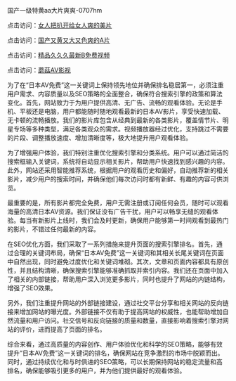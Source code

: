 国产一级特黄aa大片爽爽-0707hm


点击访问：<a href="https://bsdf-5f5.pages.dev/">女人把扒开给女人爽的美片</a>

点击访问：<a href="https://cfad.pages.dev/">国产又黄又大又色爽的A片</a>

点击访问：<a href="https://gfd-5xg.pages.dev/">精品久久久最新B免费视频</a>

点击访问：<a href="https://fdhf-454.pages.dev/">蘑菇AV影视</a>


为了在“日本AV免费”这一关键词上保持领先地位并确保排名稳居第一，必须注重用户需求、内容质量以及SEO策略的全面整合，确保符合搜索引擎的政策和算法变化。首先，网站致力于为用户提供高清、无广告、流畅的观看体验。无论是手机、平板还是电脑，用户都能随时随地观看最新的日本AV影片，享受快速加载、无卡顿的流畅播放。我们的影片库包含从经典到最新的各类影片，覆盖情节片、明星专场等多种类型，满足各类观众的需求。视频播放器经过优化，支持跳过不需要的片段、调整播放速度、增加清晰度等，极大地提升用户观看体验。

为了增强用户体验，我们特别注重优化搜索引擎和分类系统。用户可以通过简洁的搜索框输入关键词，系统将自动显示相关影片，帮助用户快速找到感兴趣的内容。此外，网站还采用智能推荐系统，根据用户的观看历史和偏好，自动推荐新的相关影片，减少用户的搜索时间，并确保他们每次访问时都有新鲜、有趣的内容可供浏览。

最重要的是，所有影片都完全免费，用户无需注册或订阅任何会员，随时可以观看海量的高清日本AV资源。我们保证没有广告干扰，用户可以畅享无缝的观看体验。每当有新影片上线时，我们会及时更新，确保用户能够第一时间观看到最热门的影片，不错过任何最新的内容。

在SEO优化方面，我们采取了一系列措施来提升页面的搜索引擎排名。首先，通过合理的关键词布局，确保“日本AV免费”这一关键词和其相关长尾关键词在页面中自然出现，同时避免过度优化和关键词堆砌。其次，文章和页面内容都具有原创性，并且结构清晰，确保搜索引擎能够准确抓取并索引内容。我们还在页面中加入了相关的内部链接，帮助用户深入浏览更多影片，同时也提升了网站的内链结构，增强了SEO效果。

另外，我们注重提升网站的外部链接建设，通过社交平台分享和相关网站的反向链接来增加网站的曝光度。外部链接不仅有助于提高网站的权威性，也能帮助增加自然流量和用户访问。社交信号和反向链接的质量和数量，直接影响着搜索引擎对网站的评价，进而提高了页面的排名。

综合来看，通过高质量的内容创作、用户体验优化和科学的SEO策略，能够有效提升“日本AV免费”这一关键词的排名，确保网站在竞争激烈的市场中脱颖而出。同时，通过持续优化和与时俱进的SEO策略，可以长期保持网站的稳定流量和高排名，确保能够吸引更多的用户，并为他们提供最好的观看体验。



<span style="display:none;">[Canonical link]( ）</span>
